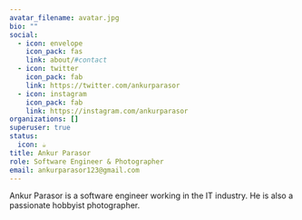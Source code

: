 ```yaml
---
avatar_filename: avatar.jpg
bio: ""
social:
  - icon: envelope
    icon_pack: fas
    link: about/#contact
  - icon: twitter
    icon_pack: fab
    link: https://twitter.com/ankurparasor
  - icon: instagram
    icon_pack: fab
    link: https://instagram.com/ankurparasor
organizations: []
superuser: true
status:
  icon: ☕️
title: Ankur Parasor
role: Software Engineer & Photographer
email: ankurparasor123@gmail.com
---
```

Ankur Parasor is a software engineer working in the IT industry. He is also a passionate hobbyist photographer.